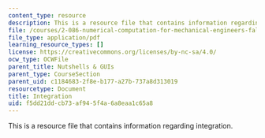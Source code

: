 ```yaml
---
content_type: resource
description: This is a resource file that contains information regarding integration.
file: /courses/2-086-numerical-computation-for-mechanical-engineers-fall-2014/f5dd21ddcb73af945f4a6a8eaa1c65a8_MIT2_086F14_Integration.pdf
file_type: application/pdf
learning_resource_types: []
license: https://creativecommons.org/licenses/by-nc-sa/4.0/
ocw_type: OCWFile
parent_title: Nutshells & GUIs
parent_type: CourseSection
parent_uid: c1184683-2f8e-b177-a27b-737a8d313019
resourcetype: Document
title: Integration
uid: f5dd21dd-cb73-af94-5f4a-6a8eaa1c65a8
---
```

This is a resource file that contains information regarding integration.